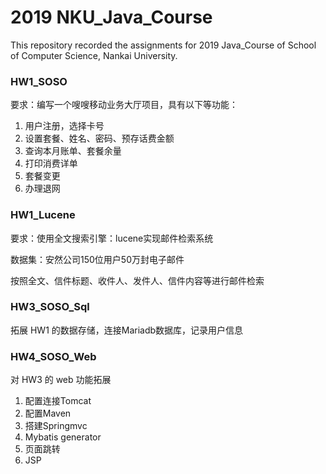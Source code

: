 # 2019 NKU_Java_Course

This repository recorded the assignments for 2019 Java_Course of  School of Computer Science, Nankai University.



### HW1_SOSO

要求：编写一个嗖嗖移动业务大厅项目，具有以下等功能：

1. 用户注册，选择卡号
2. 设置套餐、姓名、密码、预存话费金额
3. 查询本月账单、套餐余量
4. 打印消费详单
5. 套餐变更
6. 办理退网

### HW1_Lucene

要求：使用全文搜索引擎：lucene实现邮件检索系统

数据集：安然公司150位用户50万封电子邮件

按照全文、信件标题、收件人、发件人、信件内容等进行邮件检索

### HW3_SOSO_Sql

拓展 HW1 的数据存储，连接Mariadb数据库，记录用户信息

### HW4_SOSO_Web

对 HW3 的 web 功能拓展

1. 配置连接Tomcat
2. 配置Maven
3. 搭建Springmvc
4. Mybatis generator
5. 页面跳转
6. JSP
